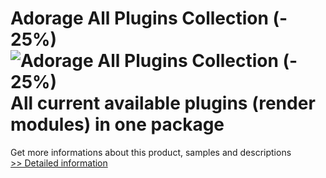 # Adorage All Plugins Collection (- 25%)<br />![Adorage All Plugins Collection (- 25%)](https://mycommerce.akamaized.net/api/pimages/P300379975/BIG/300379975.GIF)<br />All current available plugins (render modules) in one package
 Get more informations about this product, samples and descriptions<br />[>> Detailed information](https://secure.element5.com/esales/product.html?productid=300379975&affiliateid=200057808)